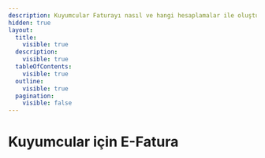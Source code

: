 ```yaml
---
description: Kuyumcular Faturayı nasıl ve hangi hesaplamalar ile oluşturmalıdır?
hidden: true
layout:
  title:
    visible: true
  description:
    visible: true
  tableOfContents:
    visible: true
  outline:
    visible: true
  pagination:
    visible: false
---
```


# Kuyumcular için E-Fatura

